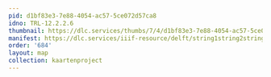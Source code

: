 ```yaml
---
pid: d1bf83e3-7e88-4054-ac57-5ce072d57ca8
idno: TRL-12.2.2.6
thumbnail: https://dlc.services/thumbs/7/4/d1bf83e3-7e88-4054-ac57-5ce072d57ca8/full/400,339/0/default.jpg
manifest: https://dlc.services/iiif-resource/delft/string1string2string3/kaartenproject-2007/TRL-12.2.2.6
order: '684'
layout: map
collection: kaartenproject
---
```

